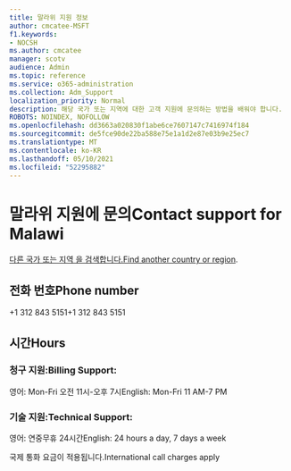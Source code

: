 ```yaml
---
title: 말라위 지원 정보
author: cmcatee-MSFT
f1.keywords:
- NOCSH
ms.author: cmcatee
manager: scotv
audience: Admin
ms.topic: reference
ms.service: o365-administration
ms.collection: Adm_Support
localization_priority: Normal
description: 해당 국가 또는 지역에 대한 고객 지원에 문의하는 방법을 배워야 합니다.
ROBOTS: NOINDEX, NOFOLLOW
ms.openlocfilehash: dd3663a020830f1abe6ce7607147c7416974f184
ms.sourcegitcommit: de5fce90de22ba588e75e1a1d2e87e03b9e25ec7
ms.translationtype: MT
ms.contentlocale: ko-KR
ms.lasthandoff: 05/10/2021
ms.locfileid: "52295882"
---
```

# <a name="contact-support-for-malawi"></a><span data-ttu-id="ac7fa-103">말라위 지원에 문의</span><span class="sxs-lookup"><span data-stu-id="ac7fa-103">Contact support for Malawi</span></span>

<span data-ttu-id="ac7fa-104">[다른 국가 또는 지역 을 검색합니다.](../../business-video/get-help-support.md)</span><span class="sxs-lookup"><span data-stu-id="ac7fa-104">[Find another country or region](../../business-video/get-help-support.md).</span></span>

## <a name="phone-number"></a><span data-ttu-id="ac7fa-105">전화 번호</span><span class="sxs-lookup"><span data-stu-id="ac7fa-105">Phone number</span></span>
<span data-ttu-id="ac7fa-106">+1 312 843 5151</span><span class="sxs-lookup"><span data-stu-id="ac7fa-106">+1 312 843 5151</span></span>

## <a name="hours"></a><span data-ttu-id="ac7fa-107">시간</span><span class="sxs-lookup"><span data-stu-id="ac7fa-107">Hours</span></span>
### <a name="billing-support"></a><span data-ttu-id="ac7fa-108">청구 지원:</span><span class="sxs-lookup"><span data-stu-id="ac7fa-108">Billing Support:</span></span>

<span data-ttu-id="ac7fa-109">영어: Mon-Fri 오전 11시-오후 7시</span><span class="sxs-lookup"><span data-stu-id="ac7fa-109">English: Mon-Fri 11 AM-7 PM</span></span>

### <a name="technical-support"></a><span data-ttu-id="ac7fa-110">기술 지원:</span><span class="sxs-lookup"><span data-stu-id="ac7fa-110">Technical Support:</span></span>

<span data-ttu-id="ac7fa-111">영어: 연중무휴 24시간</span><span class="sxs-lookup"><span data-stu-id="ac7fa-111">English: 24 hours a day, 7 days a week</span></span>

<span data-ttu-id="ac7fa-112">국제 통화 요금이 적용됩니다.</span><span class="sxs-lookup"><span data-stu-id="ac7fa-112">International call charges apply</span></span>
